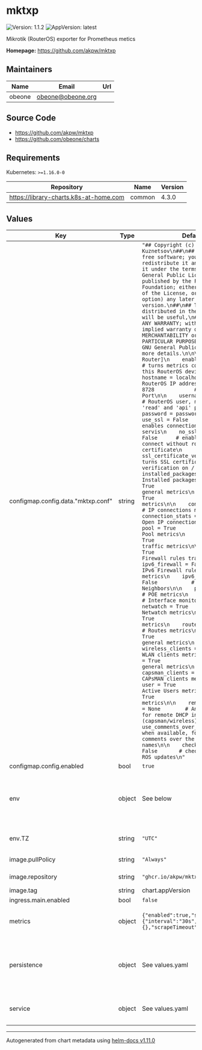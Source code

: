 # mktxp

![Version: 1.1.2](https://img.shields.io/badge/Version-1.1.2-informational?style=flat-square) ![AppVersion: latest](https://img.shields.io/badge/AppVersion-latest-informational?style=flat-square)

Mikrotik (RouterOS) exporter for Prometheus metics

**Homepage:** <https://github.com/akpw/mktxp>

## Maintainers

| Name | Email | Url |
| ---- | ------ | --- |
| obeone | <obeone@obeone.org> |  |

## Source Code

* <https://github.com/akpw/mktxp>
* <https://github.com/obeone/charts>

## Requirements

Kubernetes: `>=1.16.0-0`

| Repository | Name | Version |
|------------|------|---------|
| https://library-charts.k8s-at-home.com | common | 4.3.0 |

## Values

| Key | Type | Default | Description |
|-----|------|---------|-------------|
| configmap.config.data."mktxp.conf" | string | `"## Copyright (c) 2020 Arseniy Kuznetsov\n##\n## This program is free software; you can redistribute it and/or\n## modify it under the terms of the GNU General Public License\n## as published by the Free Software Foundation; either version 2\n## of the License, or (at your option) any later version.\n##\n## This program is distributed in the hope that it will be useful,\n## but WITHOUT ANY WARRANTY; without even the implied warranty of\n## MERCHANTABILITY or FITNESS FOR A PARTICULAR PURPOSE.  See the\n## GNU General Public License for more details.\n\n\n[Sample-Router]\n    enabled = False         # turns metrics collection for this RouterOS device on / off\n\n    hostname = localhost    # RouterOS IP address\n    port = 8728             # RouterOS IP Port\n\n    username = username     # RouterOS user, needs to have 'read' and 'api' permissions\n    password = password\n\n    use_ssl = False                 # enables connection via API-SSL servis\n    no_ssl_certificate = False      # enables API_SSL connect without router SSL certificate\n    ssl_certificate_verify = False  # turns SSL certificate verification on / off\n\n    installed_packages = True       # Installed packages\n    dhcp = True                     # DHCP general metrics\n    dhcp_lease = True               # DHCP lease metrics\n\n    connections = True              # IP connections metrics\n    connection_stats = False        # Open IP connections metrics\n\n    pool = True                     # Pool metrics\n    interface = True                # Interfaces traffic metrics\n\n    firewall = True                 # IPv4 Firewall rules traffic metrics\n    ipv6_firewall = False           # IPv6 Firewall rules traffic metrics\n    ipv6_neighbor = False           # Reachable IPv6 Neighbors\n\n    poe = True                      # POE metrics\n    monitor = True                  # Interface monitor metrics\n    netwatch = True                 # Netwatch metrics\n    public_ip = True                # Public IP metrics\n    route = True                    # Routes metrics\n    wireless = True                 # WLAN general metrics\n    wireless_clients = True         # WLAN clients metrics\n    capsman = True                  # CAPsMAN general metrics\n    capsman_clients = True          # CAPsMAN clients metrics\n\n    user = True                     # Active Users metrics\n    queue = True                    # Queues metrics\n\n    remote_dhcp_entry = None        # An MKTXP entry for remote DHCP info resolution (capsman/wireless)\n\n    use_comments_over_names = True  # when available, forces using comments over the interfaces names\n\n    check_for_updates = False       # check for available ROS updates\n"` |  |
| configmap.config.enabled | bool | `true` |  |
| env | object | See below | environment variables. See more environment variables in the [cyberchef documentation](https://cyberchef.org/docs). |
| env.TZ | string | `"UTC"` | Set the container timezone |
| image.pullPolicy | string | `"Always"` | image pull policy |
| image.repository | string | `"ghcr.io/akpw/mktxp"` | image repository |
| image.tag | string | chart.appVersion | image tag |
| ingress.main.enabled | bool | `false` |  |
| metrics | object | `{"enabled":true,"serviceMonitor":{"interval":"30s","labels":{},"scrapeTimeout":"20s"}}` | ServiceMonitor to tell to prometheus to scrape metrics |
| persistence | object | See values.yaml | Configure persistence settings for the chart under this key. (none required for this chart) |
| service | object | See values.yaml | Configures service settings for the chart. |

----------------------------------------------
Autogenerated from chart metadata using [helm-docs v1.11.0](https://github.com/norwoodj/helm-docs/releases/v1.11.0)

